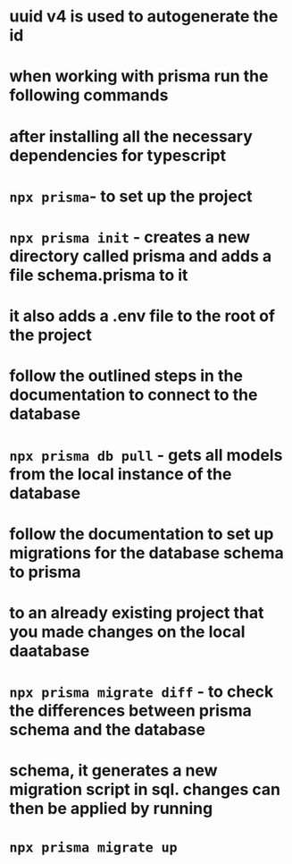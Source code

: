 # uuid v4 is used to autogenerate the id 
# when working with prisma run the following commands
# after installing all the necessary dependencies for typescript
# `npx prisma`- to set up the project
# `npx prisma init` - creates a new directory called prisma and adds a file schema.prisma to it
# it also adds a .env file to the root of the project
# follow the outlined steps in the documentation to connect to the database
# `npx prisma db pull` - gets all models from the local instance of the database
# follow the documentation to set up migrations for the database schema to prisma
# to an already existing project that you made changes on the local daatabase
# `npx prisma migrate diff` - to check the differences between prisma schema and the database
# schema, it generates a new migration script in sql. changes can then be applied by running 
# `npx prisma migrate up`

